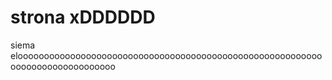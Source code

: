 # strona xDDDDDD
siema
eloooooooooooooooooooooooooooooooooooooooooooooooooooooooooooooooooooooooooooooo
